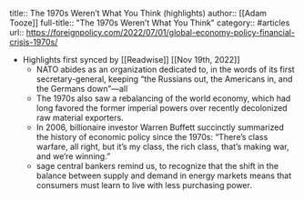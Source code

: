 title:: The 1970s Weren’t What You Think (highlights)
author:: [[Adam Tooze]]
full-title:: "The 1970s Weren’t What You Think"
category:: #articles
url:: https://foreignpolicy.com/2022/07/01/global-economy-policy-financial-crisis-1970s/

- Highlights first synced by [[Readwise]] [[Nov 19th, 2022]]
	- NATO abides as an organization dedicated to, in the words of its first secretary-general, keeping “the Russians out, the Americans in, and the Germans down”—all
	- The 1970s also saw a rebalancing of the world economy, which had long favored the former imperial powers over recently decolonized raw material exporters.
	- In 2006, billionaire investor Warren Buffett succinctly summarized the history of economic policy since the 1970s: “There’s class warfare, all right, but it’s my class, the rich class, that’s making war, and we’re winning.”
	- sage central bankers remind us, to recognize that the shift in the balance between supply and demand in energy markets means that consumers must learn to live with less purchasing power.